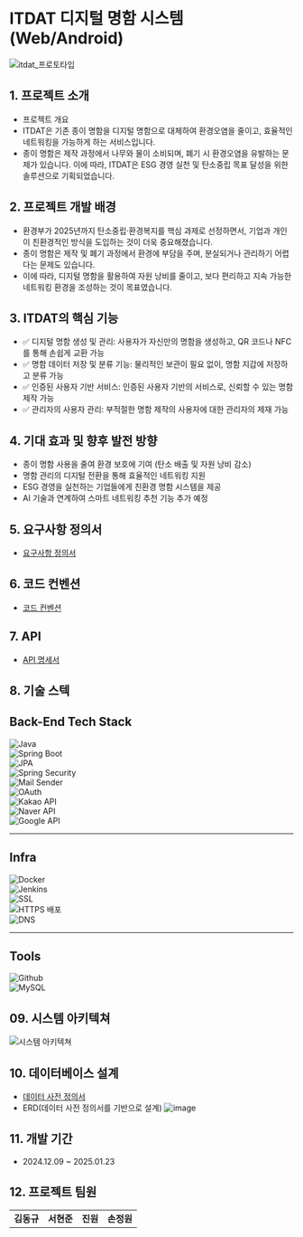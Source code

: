 # ITDAT 디지털 명함 시스템(Web/Android)
![itdat_프로토타입](https://github.com/user-attachments/assets/93109291-0366-46ce-af67-3c9f9d448ae5)

## 1. 프로젝트 소개
- 프로젝트 개요
- ITDAT은 기존 종이 명함을 디지털 명함으로 대체하여 환경오염을 줄이고, 효율적인 네트워킹을 가능하게 하는 서비스입니다.
- 종이 명함은 제작 과정에서 나무와 물이 소비되며, 폐기 시 환경오염을 유발하는 문제가 있습니다. 이에 따라, ITDAT은 ESG 경영 실천 및 탄소중립 목표 달성을 위한 솔루션으로 기획되었습니다.

## 2. 프로젝트 개발 배경
- 환경부가 2025년까지 탄소중립·환경복지를 핵심 과제로 선정하면서, 기업과 개인이 친환경적인 방식을 도입하는 것이 더욱 중요해졌습니다.
- 종이 명함은 제작 및 폐기 과정에서 환경에 부담을 주며, 분실되거나 관리하기 어렵다는 문제도 있습니다.
- 이에 따라, 디지털 명함을 활용하여 자원 낭비를 줄이고, 보다 편리하고 지속 가능한 네트워킹 환경을 조성하는 것이 목표였습니다.

## 3. ITDAT의 핵심 기능
- ✅ 디지털 명함 생성 및 관리: 사용자가 자신만의 명함을 생성하고, QR 코드나 NFC를 통해 손쉽게 교환 가능
- ✅ 명함 데이터 저장 및 분류 기능: 물리적인 보관이 필요 없이, 명함 지갑에 저장하고 분류 가능
- ✅ 인증된 사용자 기반 서비스: 인증된 사용자 기반의 서비스로, 신뢰할 수 있는 명함 제작 가능
- ✅ 관리자의 사용자 관리: 부적절한 명함 제작의 사용자에 대한 관리자의 제재 가능


## 4. 기대 효과 및 향후 발전 방향
- 종이 명함 사용을 줄여 환경 보호에 기여 (탄소 배출 및 자원 낭비 감소)
- 명함 관리의 디지털 전환을 통해 효율적인 네트워킹 지원
- ESG 경영을 실천하는 기업들에게 친환경 명함 시스템을 제공
- AI 기술과 연계하여 스마트 네트워킹 추천 기능 추가 예정

## 5. 요구사항 정의서
- [요구사항 정의서](https://docs.google.com/spreadsheets/d/1GfJm25oclrC1F1lVo9e7SdV8qnmDxA-MVvHAA7A2jsA/edit?gid=252903809#gid=252903809)
  
## 6. 코드 컨벤션
- [코드 컨벤션](https://docs.google.com/spreadsheets/d/1GfJm25oclrC1F1lVo9e7SdV8qnmDxA-MVvHAA7A2jsA/edit?gid=2009675673#gid=2009675673)

## 7. API
- [API 명세서](https://docs.google.com/spreadsheets/d/1GfJm25oclrC1F1lVo9e7SdV8qnmDxA-MVvHAA7A2jsA/edit?gid=1403407851#gid=1403407851)

## 8. 기술 스텍
## Back-End Tech Stack  

![Java](https://img.shields.io/badge/Java-ED8B00?style=for-the-badge&logo=openjdk&logoColor=white)  
![Spring Boot](https://img.shields.io/badge/Spring%20Boot-6DB33F?style=for-the-badge&logo=springboot&logoColor=white)  
![JPA](https://img.shields.io/badge/JPA-6DB33F?style=for-the-badge&logo=hibernate&logoColor=white)  
![Spring Security](https://img.shields.io/badge/Spring%20Security-6DB33F?style=for-the-badge&logo=springsecurity&logoColor=white)  
![Mail Sender](https://img.shields.io/badge/Mail%20Sender-6DB33F?style=for-the-badge)  
![OAuth](https://img.shields.io/badge/OAuth-3A3A3A?style=for-the-badge&logo=oauth&logoColor=white)  
![Kakao API](https://img.shields.io/badge/Kakao%20API-FFCD00?style=for-the-badge&logo=kakao&logoColor=black)  
![Naver API](https://img.shields.io/badge/Naver%20API-03C75A?style=for-the-badge&logo=naver&logoColor=white)  
![Google API](https://img.shields.io/badge/Google%20API-4285F4?style=for-the-badge&logo=google&logoColor=white)  

---

## Infra  

![Docker](https://img.shields.io/badge/Docker-2496ED?style=for-the-badge&logo=docker&logoColor=white)  
![Jenkins](https://img.shields.io/badge/Jenkins-D24939?style=for-the-badge&logo=jenkins&logoColor=white)  
![SSL](https://img.shields.io/badge/SSL-000000?style=for-the-badge&logo=letsencrypt&logoColor=white)  
![HTTPS 배포](https://img.shields.io/badge/HTTPS%20배포-000000?style=for-the-badge)  
![DNS](https://img.shields.io/badge/DNS-0052CC?style=for-the-badge)  

---

## Tools  

![Github](https://img.shields.io/badge/GitHub-181717?style=for-the-badge&logo=github&logoColor=white)  
![MySQL](https://img.shields.io/badge/MySQL-4479A1?style=for-the-badge&logo=mysql&logoColor=white)  

## 09. 시스템 아키텍쳐
![시스템 아키텍쳐](https://github.com/user-attachments/assets/82c7dc8f-7522-4054-aae9-79587cd45691)

## 10. 데이터베이스 설계
- [데이터 사전 정의서](https://docs.google.com/spreadsheets/d/1GfJm25oclrC1F1lVo9e7SdV8qnmDxA-MVvHAA7A2jsA/edit?gid=1090382139#gid=1090382139)
- ERD(데이터 사전 정의서를 기반으로 설계)
  ![image](https://github.com/user-attachments/assets/e7ae9990-93e5-421e-a1b2-04e0b17e38a9)

## 11. 개발 기간
- 2024.12.09 ~ 2025.01.23

## 12. 프로젝트 팀원
<table>
  <tr>
    <td align="center">
      <strong>김동규</strong><br>
    </td>
    <td align="center">
      <strong>서현준</strong><br>
    </td>
    <td align="center">
      <strong>진원</strong><br>
    </td>
    <td align="center">
      <strong>손정원</strong><br>
    </td>
  </tr>
</table>






